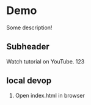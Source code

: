 # Demo

Some description!


## Subheader

Watch tutorial on YouTube. 123

## local devop

1. Open index.html in browser 